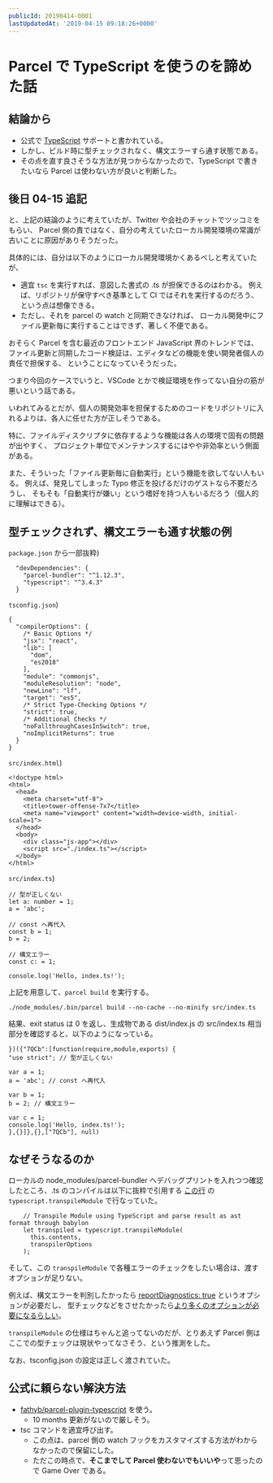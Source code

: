 ```yaml
---
publicId: 20190414-0001
lastUpdatedAt: '2019-04-15 09:18:26+0000'
---
```


# Parcel で TypeScript を使うのを諦めた話
## 結論から

- 公式で [TypeScript](https://parceljs.org/typeScript.html) サポートと書かれている。
- しかし、ビルド時に型チェックされなく、構文エラーすら通す状態である。
- その点を直す良さそうな方法が見つからなかったので、TypeScript で書きたいなら Parcel は使わない方が良いと判断した。


## 後日 04-15 追記

と、上記の結論のように考えていたが、Twitter や会社のチャットでツッコミをもらい、
Parcel 側の責ではなく、自分の考えていたローカル開発環境の常識が古いことに原因がありそうだった。

具体的には、自分は以下のようにローカル開発環境かくあるべしと考えていたが、

- 適宜 `tsc` を実行すれば、意図した書式の .ts が担保できるのはわかる。
例えば、リポジトリが保守すべき基準として CI ではそれを実行するのだろう、という点は想像できる。
- ただし、それを parcel の watch と同期できなければ、
ローカル開発中にファイル更新毎に実行することはできず、著しく不便である。

おそらく Parcel を含む最近のフロントエンド JavaScript 界のトレンドでは、
ファイル更新と同期したコード検証は、エディタなどの機能を使い開発者個人の責任で担保する、
ということになっていそうだった。

つまり今回のケースでいうと、VSCode とかで検証環境を作ってない自分の筋が悪いという話である。

いわれてみるとだが、個人の開発効率を担保するためのコードをリポジトリに入れるよりは、各人に任せた方が正しそうである。

特に、ファイルディスクリプタに依存するような機能は各人の環境で固有の問題が出やすく、
プロジェクト単位でメンテナンスするにはやや非効率という側面がある。

また、そういった「ファイル更新毎に自動実行」という機能を欲してない人もいる。
例えば、発見してしまった Typo 修正を投げるだけのゲストなら不要だろうし、
そもそも「自動実行が嫌い」という嗜好を持つ人もいるだろう（個人的に理解はできる）。


## 型チェックされず、構文エラーも通す状態の例

`package.json` から一部抜粋)
```
  "devDependencies": {
    "parcel-bundler": "^1.12.3",
    "typescript": "^3.4.3"
  }
```

`tsconfig.json`)
```
{
  "compilerOptions": {
    /* Basic Options */
    "jsx": "react",
    "lib": [
      "dom",
      "es2018"
    ],
    "module": "commonjs",
    "moduleResolution": "node",
    "newLine": "lf",
    "target": "es5",
    /* Strict Type-Checking Options */
    "strict": true,
    /* Additional Checks */
    "noFallthroughCasesInSwitch": true,
    "noImplicitReturns": true
  }
}
```

`src/index.html`)
```
<!doctype html>
<html>
  <head>
    <meta charset="utf-8">
    <title>tower-offense-7x7</title>
    <meta name="viewport" content="width=device-width, initial-scale=1">
  </head>
  <body>
    <div class="js-app"></div>
    <script src="./index.ts"></script>
  </body>
</html>
```

`src/index.ts`)
```
// 型が正しくない
let a: number = 1;
a = 'abc';

// const へ再代入
const b = 1;
b = 2;

// 構文エラー
const c: = 1;

console.log('Hello, index.ts!');
```

上記を用意して、`parcel build` を実行する。
```
./node_modules/.bin/parcel build --no-cache --no-minify src/index.ts
```

結果、exit status は 0 を返し、生成物である dist/index.js の src/index.ts 相当部分を確認すると、以下のようになっている。
```
})({"7QCb":[function(require,module,exports) {
"use strict"; // 型が正しくない

var a = 1;
a = 'abc'; // const へ再代入

var b = 1;
b = 2; // 構文エラー

var c = 1;
console.log('Hello, index.ts!');
},{}]},{},["7QCb"], null)
```


## なぜそうなるのか

ローカルの node_modules/parcel-bundler へデバッグプリントを入れつつ確認したところ、.ts のコンパイルは以下に抜粋で引用する [この行](https://github.com/parcel-bundler/parcel/blob/636bb50baeae15730c3b91cd3b58b457c31f7200/packages/core/parcel-bundler/src/assets/TypeScriptAsset.js#L46) の `typescript.transpileModule` で行なっていた。
```
    // Transpile Module using TypeScript and parse result as ast format through babylon
    let transpiled = typescript.transpileModule(
      this.contents,
      transpilerOptions
    );
```

そして、この `transpileModule` で各種エラーのチェックをしたい場合は、渡すオプションが足りない。

例えば、構文エラーを判別したかったら [reportDiagnostics: true](https://github.com/TypeStrong/ts-loader/blob/4692a220cd14ba227608f53ce90748b2ed748797/src/index.ts#L471) というオプションが必要だし、
型チェックなどをさせたかったら[より多くのオプションが必要になるらしい](https://stackoverflow.com/questions/53733138/how-do-i-type-check-a-snippet-of-typescript-code-in-memory)。

`transpileModule` の仕様はちゃんと追ってないのだが、とりあえず Parcel 側はここでの型チェックは現状やってなさそう、という推測をした。

なお、tsconfig.json の設定は正しく渡されていた。


## 公式に頼らない解決方法

- [fathyb/parcel-plugin-typescript](https://github.com/fathyb/parcel-plugin-typescript) を使う。
  - 10 months 更新がないので厳しそう。
- tsc コマンドを適宜呼び出す。
  - この点は、parcel 側の watch フックをカスタマイズする方法がわからなかったので保留にした。
  - ただこの時点で、**そこまでして Parcel 使わないでもいいや**って思ったので Game Over である。
